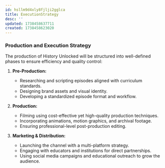 ```yaml
---
id: hsllm9d4xly8fjlji2gglca
title: ExecutionStrategy
desc: ''
updated: 1738458637711
created: 1738458623020
---
```

### **Production and Execution Strategy**

The production of History Unlocked will be structured into well-defined phases to ensure efficiency and quality control:

1. **Pre-Production:**
   - Researching and scripting episodes aligned with curriculum standards.
   - Designing brand assets and visual identity.
   - Developing a standardized episode format and workflow.

2. **Production:**
   - Filming using cost-effective yet high-quality production techniques.
   - Incorporating animations, motion graphics, and archival footage.
   - Ensuring professional-level post-production editing.

3. **Marketing & Distribution:**
   - Launching the channel with a multi-platform strategy.
   - Engaging with educators and institutions for direct partnerships.
   - Using social media campaigns and educational outreach to grow the audience.
